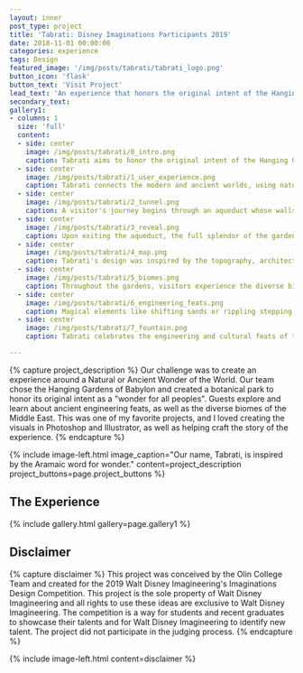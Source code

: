 ```yaml
---
layout: inner
post_type: project
title: 'Tabrati: Disney Imaginations Participants 2019'
date: 2018-11-01 00:00:00
categories: experience
tags: Design
featured_image: '/img/posts/tabrati/tabrati_logo.png'
button_icon: 'flask'
button_text: 'Visit Project'
lead_text: 'An experience that honors the original intent of the Hanging Gardens of Babylon - a wonder for all peoples. The park celebrates the feats of ancient civilizations and unifying power of the natural world.'
secondary_text:
gallery1:
- columns: 1
  size: 'full'
  content:
  - side: center
    image: /img/posts/tabrati/0_intro.png
    caption: Tabrati aims to honor the original intent of the Hanging Gardens - being a "wonder for all peoples".
  - side: center
    image: /img/posts/tabrati/1_user_experience.png
    caption: Tabrati connects the modern and ancient worlds, using nature as a facilitator.
  - side: center
    image: /img/posts/tabrati/2_tunnel.png
    caption: A visitor's journey begins through an aqueduct whose walls tell the story of the Hanging Gardens.
  - side: center
    image: /img/posts/tabrati/3_reveal.png
    caption: Upon exiting the aqueduct, the full splendor of the gardens is revealed.
  - side: center
    image: /img/posts/tabrati/4_map.png
    caption: Tabrati's design was inspired by the topography, architecture, and ecology of the Assyrian empire.
  - side: center
    image: /img/posts/tabrati/5_biomes.png
    caption: Throughout the gardens, visitors experience the diverse biomes of the Middle East.
  - side: center
    image: /img/posts/tabrati/6_engineering_feats.png
    caption: Magical elements like shifting sands or rippling stepping stones, combined with brilliant ancient designs, foster a sense of wonder.
  - side: center
    image: /img/posts/tabrati/7_fountain.png
    caption: Tabrati celebrates the engineering and cultural feats of the ancient worlds, as well as the transformative and unifying power of the natural world.

---
```

{% capture project_description %}
Our challenge was to create an experience around a Natural or Ancient Wonder of the World.
Our team chose the Hanging Gardens of Babylon and created a botanical park to honor its original intent as a "wonder for all peoples". Guests explore and learn about ancient engineering feats, as well as the diverse biomes of the Middle East.
This was one of my favorite projects, and I loved creating the visuals in Photoshop and Illustrator, as well as helping craft the story of the experience.
{% endcapture %}

{% include image-left.html image_caption="Our name, Tabrati, is inspired by the Aramaic word for wonder." content=project_description project_buttons=page.project_buttons %}

<h2 class="section-subtitle text-center">The Experience</h2>
{% include gallery.html gallery=page.gallery1 %}

<h2 class="section-subtitle text-center">Disclaimer</h2>
{% capture disclaimer %}
This project was conceived by the Olin College Team and created for the 2019 Walt Disney Imagineering's Imaginations Design Competition. This project is the sole property of Walt Disney Imagineering and all rights to use these ideas are exclusive to Walt Disney Imagineering.
The competition is a way for students and recent graduates to showcase their talents and for Walt Disney Imagineering to identify new talent. The project did not participate in the judging process.
{% endcapture %}

{% include image-left.html content=disclaimer %}
